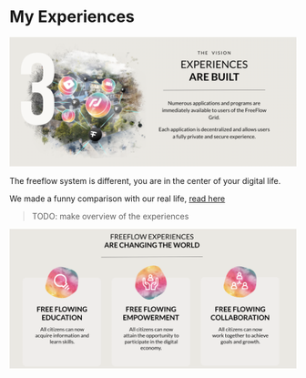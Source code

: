 # My Experiences

![](img/experiences_built.png)  

The freeflow system is different, you are in the center of your digital life.

We made a funny comparison with our real life, [read here](../../mytwin/intro/internet_sovereignity.md)

> TODO: make overview of the experiences 

![](img/experiences3.png)  